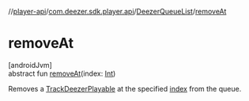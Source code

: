//[player-api](../../../index.md)/[com.deezer.sdk.player.api](../index.md)/[DeezerQueueList](index.md)/[removeAt](remove-at.md)

# removeAt

[androidJvm]\
abstract fun [removeAt](remove-at.md)(index: [Int](https://kotlinlang.org/api/latest/jvm/stdlib/kotlin/-int/index.html))

Removes a [TrackDeezerPlayable](../../com.deezer.sdk.player.model/-track-deezer-playable/index.md) at the specified [index](remove-at.md) from the queue.
